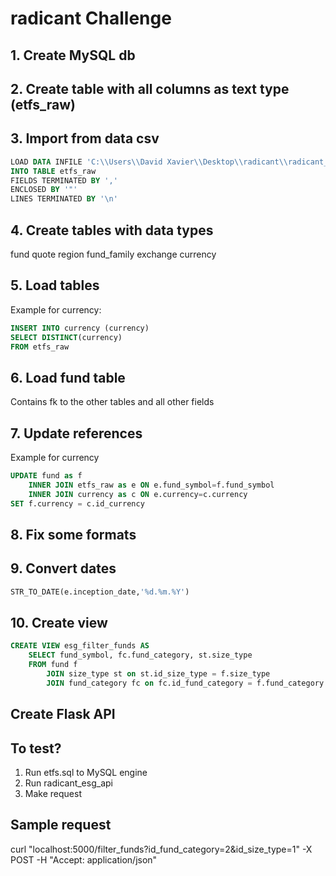 # radicant Challenge

## 1. Create MySQL db

## 2. Create table with all columns as text type (etfs_raw)

## 3. Import from data csv

```sql
LOAD DATA INFILE 'C:\\Users\\David Xavier\\Desktop\\radicant\\radicant_de_challenge\\radicant_de_challenge\\ETFs_original.csv'
INTO TABLE etfs_raw
FIELDS TERMINATED BY ','
ENCLOSED BY '"'
LINES TERMINATED BY '\n'
```

## 4. Create tables with data types
fund
quote
region
fund_family
exchange
currency

## 5. Load tables

Example for currency:

```sql
INSERT INTO currency (currency)
SELECT DISTINCT(currency)
FROM etfs_raw
```

## 6. Load fund table
Contains fk to the other tables and all other fields

## 7. Update references

Example for currency

```sql
UPDATE fund as f
	INNER JOIN etfs_raw as e ON e.fund_symbol=f.fund_symbol
	INNER JOIN currency as c ON e.currency=c.currency
SET f.currency = c.id_currency
```

## 8. Fix some formats

## 9. Convert dates

```sql
STR_TO_DATE(e.inception_date,'%d.%m.%Y')
```

## 10. Create view

```sql
CREATE VIEW esg_filter_funds AS
	SELECT fund_symbol, fc.fund_category, st.size_type
	FROM fund f
		JOIN size_type st on st.id_size_type = f.size_type
		JOIN fund_category fc on fc.id_fund_category = f.fund_category
```
## Create Flask API

## To test?
1. Run etfs.sql to MySQL engine
2. Run radicant_esg_api
3. Make request

## Sample request
curl "localhost:5000/filter_funds?id_fund_category=2&id_size_type=1" -X POST -H "Accept: application/json"
